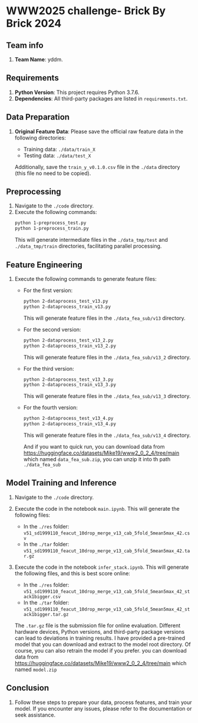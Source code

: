 # WWW2025 challenge- Brick By Brick 2024


## Team info

1. **Team Name**: yddm. 

## Requirements

1. **Python Version**: This project requires Python 3.7.6. 
2. **Dependencies**: All third-party packages are listed in `requirements.txt`.

## Data Preparation

1. **Original Feature Data**: Please save the official raw feature data in the following directories:
   - Training data: `./data/train_X`
   - Testing data: `./data/test_X`
   
   Additionally, save the `train_y_v0.1.0.csv` file in the `./data` directory (this file no need to be copied).

## Preprocessing

1. Navigate to the `./code` directory.
2. Execute the following commands:
   ```bash
   python 1-preprocess_test.py
   python 1-preprocess_train.py
   ```
   This will generate intermediate files in the `./data_tmp/test` and `./data_tmp/train` directories, facilitating parallel processing.

## Feature Engineering
   
1. Execute the following commands to generate feature files:
   - For the first version:
     ```bash
     python 2-dataprocess_test_v13.py
     python 2-dataprocess_train_v13.py
     ```
     This will generate feature files in the `./data_fea_sub/v13` directory.
     
   - For the second version:
     ```bash
     python 2-dataprocess_test_v13_2.py
     python 2-dataprocess_train_v13_2.py
     ```
     This will generate feature files in the `./data_fea_sub/v13_2` directory.
     
   - For the third version:
     ```bash
     python 2-dataprocess_test_v13_3.py
     python 2-dataprocess_train_v13_3.py
     ```
     This will generate feature files in the `./data_fea_sub/v13_3` directory.
     
   - For the fourth version:
     ```bash
     python 2-dataprocess_test_v13_4.py
     python 2-dataprocess_train_v13_4.py
     ```
     This will generate feature files in the `./data_fea_sub/v13_4` directory.
     
     And if you want to quick run, you can download data from https://huggingface.co/datasets/Mike19/www2_0_2_4/tree/main which named `data_fea_sub.zip`, you can unzip it into th path `./data_fea_sub`

## Model Training and Inference

1. Navigate to the `./code` directory.
2. Execute the code in the notebook `main.ipynb`. This will generate the following files:
   - In the `./res` folder: `v51_sd1999110_feacut_10drop_merge_v13_cab_5fold_5mean5max_42.csv`
   - In the `./tar` folder: `v51_sd1999110_feacut_10drop_merge_v13_cab_5fold_5mean5max_42.tar.gz`
3. Execute the code in the notebook `infer_stack.ipynb`. This will generate the following files, and this is best score online:
   - In the `./res` folder: `v51_sd1999110_feacut_10drop_merge_v13_cab_5fold_5mean5max_42_stack1bigger.csv`
   - In the `./tar` folder: `v51_sd1999110_feacut_10drop_merge_v13_cab_5fold_5mean5max_42_stack1bigger.tar.gz`

   The `.tar.gz` file is the submission file for online evaluation.
   Different hardware devices, Python versions, and third-party package versions can lead to deviations in training results. I have provided a pre-trained model that you can download and extract to the model root directory. Of course, you can also retrain the model if you prefer.  you can download data from https://huggingface.co/datasets/Mike19/www2_0_2_4/tree/main which named `model.zip`

## Conclusion
1. Follow these steps to prepare your data, process features, and train your model. If you encounter any issues, please refer to the documentation or seek assistance.

